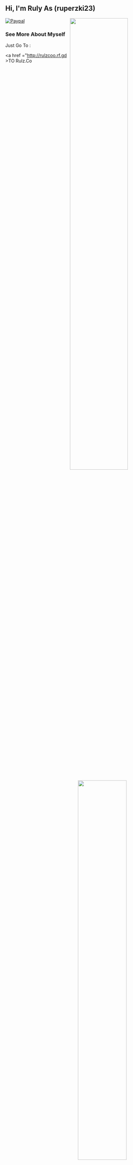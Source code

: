 <h2> Hi, I'm Ruly As (ruperzki23)</h2>

<img align="right" src="https://github-readme-stats.vercel.app/api?username=rulyce23&show_icons=true&theme=choco"  width="60%"/>

<img align="right" src="https://github-readme-stats.vercel.app/api/top-langs/?username=rulyce23&layout=compact" style="max-width: 100%;margin-top: 30px;" width="55%"/>



[![Paypal](https://img.shields.io/badge/$-support-ff69b4.svg?style=flat)](https://saweria.co/rulyce23)


### See More About Myself ###

Just Go To :

<a href ="http://rulzcoo.rf.gd >TO Rulz.Co</a>
